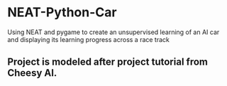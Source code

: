 # NEAT-Python-Car
Using NEAT and pygame to create an unsupervised learning of an AI car and displaying its learning progress across a race track


## Project is modeled after project tutorial from Cheesy AI.
